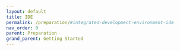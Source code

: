 ```yaml
---
layout: default
title: IDE
permalink: /preparation/#integrated-development-environment-ide
nav_order: 0
parent: Preparation
grand_parent: Getting Started
---
```

